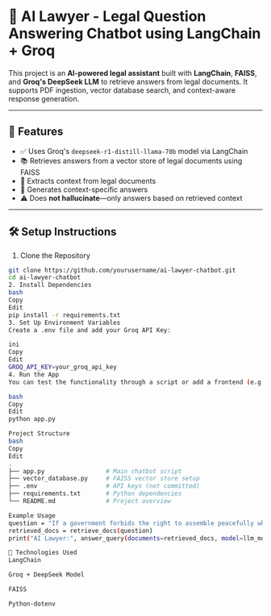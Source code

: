 # 🧠 AI Lawyer - Legal Question Answering Chatbot using LangChain + Groq

This project is an **AI-powered legal assistant** built with **LangChain**, **FAISS**, and **Groq's DeepSeek LLM** to retrieve answers from legal documents. It supports PDF ingestion, vector database search, and context-aware response generation.

---

## 🚀 Features

- ✅ Uses Groq's `deepseek-r1-distill-llama-70b` model via LangChain
- 📚 Retrieves answers from a vector store of legal documents using FAISS
- 📄 Extracts context from legal documents
- 🧠 Generates context-specific answers
- ⚠️ Does **not hallucinate**—only answers based on retrieved context

---

## 🛠️ Setup Instructions
 1. Clone the Repository

```bash
git clone https://github.com/yourusername/ai-lawyer-chatbot.git
cd ai-lawyer-chatbot
2. Install Dependencies
bash
Copy
Edit
pip install -r requirements.txt
3. Set Up Environment Variables
Create a .env file and add your Groq API Key:

ini
Copy
Edit
GROQ_API_KEY=your_groq_api_key
4. Run the App
You can test the functionality through a script or add a frontend (e.g., Streamlit):

bash
Copy
Edit
python app.py

Project Structure
bash
Copy
Edit
.
├── app.py                 # Main chatbot script
├── vector_database.py     # FAISS vector store setup
├── .env                   # API keys (not committed)
├── requirements.txt       # Python dependencies
└── README.md              # Project overview

Example Usage
question = "If a government forbids the right to assemble peacefully which articles are violated and why?"
retrieved_docs = retrieve_docs(question)
print("AI Lawyer:", answer_query(documents=retrieved_docs, model=llm_model, query=question))

📎 Technologies Used
LangChain

Groq + DeepSeek Model

FAISS

Python-dotenv

